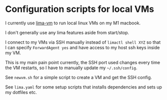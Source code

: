 # Configuration scripts for local VMs

I currently use [lima-vm](https://github.com/lima-vm/lima)
to run local linux VMs on my M1 macbook.

I don't generally use any lima features aside from start/stop.

I connect to my VMs via SSH manually instead of `limactl shell XYZ`
so that I can specify `ForwardAgent yes` and have access to my host
ssh keys inside my VM.

This is my main pain point currently, the SSH port used changes every
time the VM restarts, so I have to manually update my `~/.ssh/config`.

See `newvm.sh` for a simple script to create a VM and get the SSH config.

See `lima.yaml` for some setup scripts that installs dependencies and sets up
my dotfiles etc.
